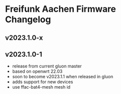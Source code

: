 # Freifunk Aachen Firmware Changelog

## v2023.1.0-x

## v2023.1.0-1
 - release from current gluon master
 - based on openwrt 22.03
 - soon to become v2023.1.1 when released in gluon
 - adds support for new devices
 - use ffac-bat4-mesh mesh id